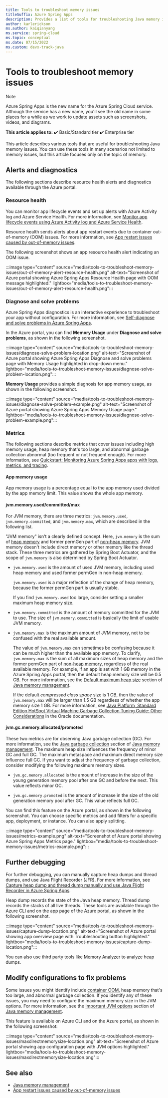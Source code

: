 ```yaml
---
title: Tools to troubleshoot memory issues
titleSuffix: Azure Spring Apps
description: Provides a list of tools for troubleshooting Java memory issues.
author: karlerickson
ms.author: kaiqianyang
ms.service: spring-cloud
ms.topic: conceptual
ms.date: 07/15/2022
ms.custom: devx-track-java
---
```


# Tools to troubleshoot memory issues

> [!NOTE]
> Azure Spring Apps is the new name for the Azure Spring Cloud service. Although the service has a new name, you'll see the old name in some places for a while as we work to update assets such as screenshots, videos, and diagrams.

**This article applies to:** ✔️ Basic/Standard tier ✔️ Enterprise tier

This article describes various tools that are useful for troubleshooting Java memory issues. You can use these tools in many scenarios not limited to memory issues, but this article focuses only on the topic of memory.

## Alerts and diagnostics

The following sections describe resource health alerts and diagnostics available through the Azure portal.

### Resource health

You can monitor app lifecycle events and set up alerts with Azure Activity log and Azure Service Health. For more information, see [Monitor app lifecycle events using Azure Activity log and Azure Service Health](monitor-app-lifecycle-events.md).

Resource health sends alerts about app restart events due to container out-of-memory (OOM) issues. For more information, see [App restart issues caused by out-of-memory issues](how-to-fix-app-restart-issues-caused-by-out-of-memory.md).

The following screenshot shows an app resource health alert indicating an OOM issue.

:::image type="content" source="media/tools-to-troubleshoot-memory-issues/out-of-memory-alert-resource-health.png" alt-text="Screenshot of Azure portal showing Azure Spring Apps Resource Health page with OOM message highlighted." lightbox="media/tools-to-troubleshoot-memory-issues/out-of-memory-alert-resource-health.png":::

### Diagnose and solve problems

Azure Spring Apps diagnostics is an interactive experience to troubleshoot your app without configuration. For more information, see [Self-diagnose and solve problems in Azure Spring Apps](how-to-self-diagnose-solve.md).

In the Azure portal, you can find **Memory Usage** under **Diagnose and solve problems**, as shown in the following screenshot.

:::image type="content" source="media/tools-to-troubleshoot-memory-issues/diagnose-solve-problem-location.png" alt-text="Screenshot of Azure portal showing Azure Spring Apps Diagnose and solve problems page with Memory Usage highlighted in drop-down menu." lightbox="media/tools-to-troubleshoot-memory-issues/diagnose-solve-problem-location.png":::

**Memory Usage** provides a simple diagnosis for app memory usage, as shown in the following screenshot.

:::image type="content" source="media/tools-to-troubleshoot-memory-issues/diagnose-solve-problem-example.png" alt-text="Screenshot of Azure portal showing Azure Spring Apps Memory Usage page." lightbox="media/tools-to-troubleshoot-memory-issues/diagnose-solve-problem-example.png":::

### Metrics

The following sections describe metrics that cover issues including high memory usage, heap memory that's too large, and abnormal garbage collection abnormal (too frequent or not frequent enough). For more information, see [Quickstart: Monitoring Azure Spring Apps apps with logs, metrics, and tracing](quickstart-logs-metrics-tracing.md?tabs=Azure-CLI&pivots=programming-language-java).

#### App memory usage

App memory usage is a percentage equal to the app memory used divided by the app memory limit. This value shows the whole app memory.

#### jvm.memory.used/committed/max

For JVM memory, there are three metrics: `jvm.memory.used`, `jvm.memory.committed`, and `jvm.memory.max`, which are described in the following list.

"JVM memory" isn't a clearly defined concept. Here, `jvm.memory` is the sum of [heap memory](concepts-for-java-memory-management.md#heap-memory) and former permGen part of [non-heap memory](concepts-for-java-memory-management.md#non-heap-memory). JVM memory doesn't include direct memory or other memory like the thread stack. These three metrics are gathered by Spring Boot Actuator, and the scope of `jvm.memory` is also determined by Spring Boot Actuator.

- `jvm.memory.used` is the amount of used JVM memory, including used heap memory and used former permGen in non-heap memory.

  `jvm.memory.used` is a major reflection of the change of heap memory, because the former permGen part is usually stable.

  If you find `jvm.memory.used` too large, consider setting a smaller maximum heap memory size.

- `jvm.memory.committed` is the amount of memory committed for the JVM to use. The size of `jvm.memory.committed` is basically the limit of usable JVM memory.

- `jvm.memory.max` is the maximum amount of JVM memory, not to be confused with the real available amount.

  The value of `jvm.memory.max` can sometimes be confusing because it can be much higher than the available app memory. To clarify, `jvm.memory.max` is the sum of all maximum sizes of heap memory and the former permGen part of [non-heap memory](concepts-for-java-memory-management.md#non-heap-memory), regardless of the real available memory. For example, if an app is set with 1 GB memory in the Azure Spring Apps portal, then the default heap memory size will be 0.5 GB. For more information, see the [Default maximum heap size](concepts-for-java-memory-management.md#default-maximum-heap-size) section of [Java memory management](concepts-for-java-memory-management.md).

  If the default *compressed class space* size is 1 GB, then the value of `jvm.memory.max` will be larger than 1.5 GB regardless of whether the app memory size 1 GB. For more information, see [Java Platform, Standard Edition HotSpot Virtual Machine Garbage Collection Tuning Guide: Other Considerations](https://docs.oracle.com/javase/9/gctuning/other-considerations.htm) in the Oracle documentation.

#### jvm.gc.memory.allocated/promoted

These two metrics are for observing Java garbage collection (GC). For more information, see the [Java garbage collection](concepts-for-java-memory-management.md#java-garbage-collection) section of [Java memory management](concepts-for-java-memory-management.md). The maximum heap size influences the frequency of minor GC and full GC. The maximum metaspace and maximum direct memory size influence full GC. If you want to adjust the frequency of garbage collection, consider modifying the following maximum memory sizes.

- `jvm.gc.memory.allocated` is the amount of increase in the size of the young generation memory pool after one GC and before the next. This value reflects minor GC.

- `jvm.gc.memory.promoted` is the amount of increase in the size of the old generation memory pool after GC. This value reflects full GC.

You can find this feature on the Azure portal, as shown in the following screenshot. You can choose specific metrics and add filters for a specific app, deployment, or instance. You can also apply splitting.

:::image type="content" source="media/tools-to-troubleshoot-memory-issues/metrics-example.png" alt-text="Screenshot of Azure portal showing Azure Spring Apps Metrics page." lightbox="media/tools-to-troubleshoot-memory-issues/metrics-example.png":::

## Further debugging

For further debugging, you can manually capture heap dumps and thread dumps, and use Java Flight Recorder (JFR). For more information, see [Capture heap dump and thread dump manually and use Java Flight Recorder in Azure Spring Apps](how-to-capture-dumps.md).

Heap dump records the state of the Java heap memory. Thread dump records the stacks of all live threads. These tools are available through the Azure CLI and on the app page of the Azure portal, as shown in the following screenshot.

:::image type="content" source="media/tools-to-troubleshoot-memory-issues/capture-dump-location.png" alt-text="Screenshot of Azure portal showing app overview page with Troubleshooting button highlighted." lightbox="media/tools-to-troubleshoot-memory-issues/capture-dump-location.png":::

You can also use third party tools like [Memory Analyzer](https://www.eclipse.org/mat/) to analyze heap dumps.

## Modify configurations to fix problems

Some issues you might identify include [container OOM](how-to-fix-app-restart-issues-caused-by-out-of-memory.md#fix-app-restart-issues-due-to-oom), heap memory that's too large, and abnormal garbage collection. If you identify any of these issues, you may need to configure the maximum memory size in the JVM options. For more information, see the [Important JVM options](concepts-for-java-memory-management.md#important-jvm-options) section of [Java memory management](concepts-for-java-memory-management.md#important-jvm-options).

This feature is available on Azure CLI and on the Azure portal, as shown in the following screenshot:

:::image type="content" source="media/tools-to-troubleshoot-memory-issues/maxdirectmemorysize-location.png" alt-text="Screenshot of Azure portal showing app configuration page with JVM options highlighted." lightbox="media/tools-to-troubleshoot-memory-issues/maxdirectmemorysize-location.png":::

## See also

- [Java memory management](concepts-for-java-memory-management.md)
- [App restart issues caused by out-of-memory issues](how-to-fix-app-restart-issues-caused-by-out-of-memory.md)
